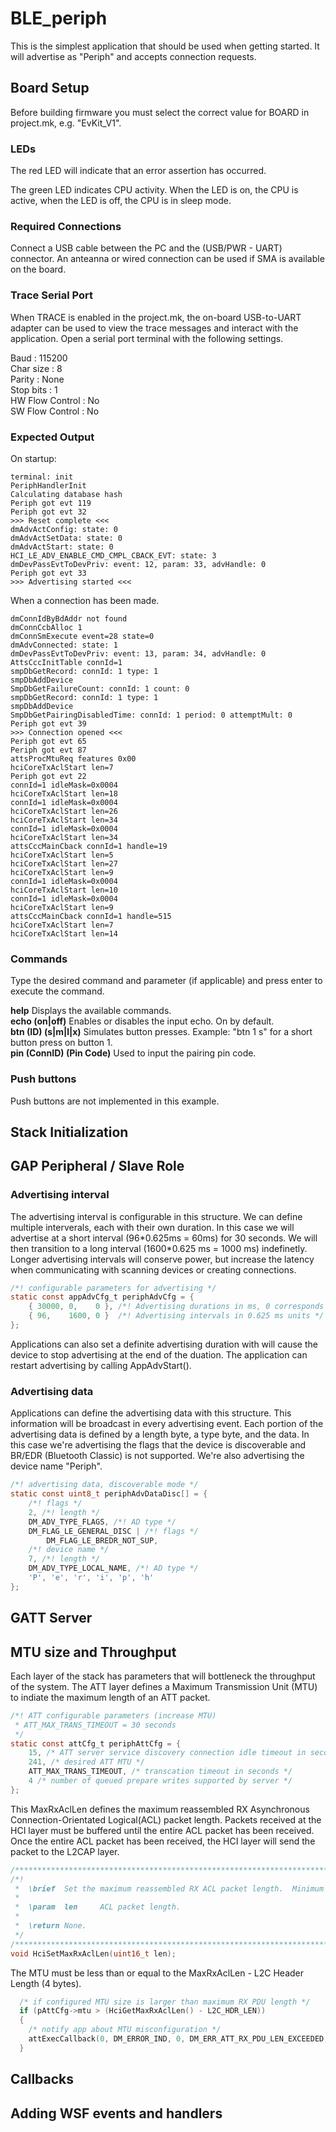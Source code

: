 # BLE_periph

This is the simplest application that should be used when getting started. It will advertise as "Periph" and accepts connection requests.

## Board Setup

Before building firmware you must select the correct value for BOARD in project.mk, e.g. "EvKit_V1".

### LEDs

The red LED will indicate that an error assertion has occurred.  

The green LED indicates CPU activity. When the LED is on, the CPU is active, when the LED
is off, the CPU is in sleep mode.

### Required Connections
Connect a USB cable between the PC and the (USB/PWR - UART) connector. An anteanna or wired connection can be used if SMA is available on the board. 

### Trace Serial Port
When TRACE is enabled in the project.mk, the on-board USB-to-UART adapter can
be used to view the trace messages and interact with the application. Open a serial port terminal with
the following settings.

Baud            : 115200  
Char size       : 8  
Parity          : None  
Stop bits       : 1  
HW Flow Control : No  
SW Flow Control : No  

### Expected Output

On startup:
```
terminal: init
PeriphHandlerInit
Calculating database hash
Periph got evt 119
Periph got evt 32
>>> Reset complete <<<
dmAdvActConfig: state: 0
dmAdvActSetData: state: 0
dmAdvActStart: state: 0
HCI_LE_ADV_ENABLE_CMD_CMPL_CBACK_EVT: state: 3
dmDevPassEvtToDevPriv: event: 12, param: 33, advHandle: 0
Periph got evt 33
>>> Advertising started <<<

```

When a connection has been made.
```
dmConnIdByBdAddr not found
dmConnCcbAlloc 1
dmConnSmExecute event=28 state=0
dmAdvConnected: state: 1
dmDevPassEvtToDevPriv: event: 13, param: 34, advHandle: 0
AttsCccInitTable connId=1
smpDbGetRecord: connId: 1 type: 1
smpDbAddDevice
SmpDbGetFailureCount: connId: 1 count: 0
smpDbGetRecord: connId: 1 type: 1
smpDbAddDevice
SmpDbGetPairingDisabledTime: connId: 1 period: 0 attemptMult: 0
Periph got evt 39
>>> Connection opened <<<
Periph got evt 65
Periph got evt 87
attsProcMtuReq features 0x00
hciCoreTxAclStart len=7
Periph got evt 22
connId=1 idleMask=0x0004
hciCoreTxAclStart len=18
connId=1 idleMask=0x0004
hciCoreTxAclStart len=26
hciCoreTxAclStart len=34                                                                                              
connId=1 idleMask=0x0004                                                                                              
hciCoreTxAclStart len=34                                                                                              
attsCccMainCback connId=1 handle=19                                                                                   
hciCoreTxAclStart len=5                                                                                               
hciCoreTxAclStart len=27                                                                                              
hciCoreTxAclStart len=9                                                                                               
connId=1 idleMask=0x0004                                                                                              
hciCoreTxAclStart len=10                                                                                              
connId=1 idleMask=0x0004                                                                                              
hciCoreTxAclStart len=9                                                                                               
attsCccMainCback connId=1 handle=515                                                                                  
hciCoreTxAclStart len=7                                                                                               
hciCoreTxAclStart len=14
```

### Commands
Type the desired command and parameter (if applicable) and press enter to execute the command.  

__help__  Displays the available commands.  
__echo (on|off)__  Enables or disables the input echo. On by default.  
__btn (ID) (s|m|l|x)__  Simulates button presses. Example: "btn 1 s" for a short button press on button 1.  
__pin (ConnID) (Pin Code)__  Used to input the pairing pin code.  

### Push buttons
Push buttons are not implemented in this example.

## Stack Initialization

## GAP Peripheral / Slave Role

### Advertising interval
The advertising interval is configurable in this structure. We can define multiple interverals, each with their own duration. In this case we will advertise at a short interval (96\*0.625ms = 60ms) for 30 seconds. We will then transition to a long interval (1600\*0.625 ms = 1000 ms) indefinetly. Longer advertising intervals will conserve power, but increase the latency when communicating with scanning devices or creating connections.

```c
/*! configurable parameters for advertising */
static const appAdvCfg_t periphAdvCfg = {
    { 30000, 0,    0 }, /*! Advertising durations in ms, 0 corresponds to infinite */
    { 96,    1600, 0 }  /*! Advertising intervals in 0.625 ms units */
};
```

Applications can also set a definite advertising duration with will cause the device to stop advertising at the end of the duation. The application can restart advertising by calling AppAdvStart().

### Advertising data

Applications can define the advertising data with this structure. This information will be broadcast in every advertising event. Each portion of the advertising data is defined by a length byte, a type byte, and the data. In this case we're advertising the flags that the device is discoverable and BR/EDR (Bluetooth Classic) is not supported. We're also advertising the device name "Periph". 

```c
/*! advertising data, discoverable mode */
static const uint8_t periphAdvDataDisc[] = {
    /*! flags */
    2, /*! length */
    DM_ADV_TYPE_FLAGS, /*! AD type */
    DM_FLAG_LE_GENERAL_DISC | /*! flags */
        DM_FLAG_LE_BREDR_NOT_SUP,
    /*! device name */
    7, /*! length */
    DM_ADV_TYPE_LOCAL_NAME, /*! AD type */
    'P', 'e', 'r', 'i', 'p', 'h'
};
```

## GATT Server

## MTU size and Throughput

Each layer of the stack has parameters that will bottleneck the throughput of the system. The ATT layer defines a Maximum Transmission Unit (MTU) to indiate the maximum length of an ATT packet. 

``` c
/*! ATT configurable parameters (increase MTU) 
 * ATT_MAX_TRANS_TIMEOUT = 30 seconds
 */
static const attCfg_t periphAttCfg = {
    15, /* ATT server service discovery connection idle timeout in seconds */
    241, /* desired ATT MTU */
    ATT_MAX_TRANS_TIMEOUT, /* transcation timeout in seconds */
    4 /* number of queued prepare writes supported by server */
};
```

This MaxRxAclLen defines the maximum reassembled RX Asynchronous Connection-Orientated Logical(ACL) packet length. Packets received at the HCI layer must be buffered until the entire ACL packet has been received. Once the entire ACL packet has been received, the HCI layer will send the packet to the L2CAP layer.
```c
/*************************************************************************************************/
/*!
 *  \brief  Set the maximum reassembled RX ACL packet length.  Minimum value is 27.
 *
 *  \param  len     ACL packet length.
 *
 *  \return None.
 */
/*************************************************************************************************/
void HciSetMaxRxAclLen(uint16_t len);
```

The MTU must be less than or equal to the MaxRxAclLen - L2C Header Length (4 bytes).
``` c
  /* if configured MTU size is larger than maximum RX PDU length */
  if (pAttCfg->mtu > (HciGetMaxRxAclLen() - L2C_HDR_LEN))
  {
    /* notify app about MTU misconfiguration */
    attExecCallback(0, DM_ERROR_IND, 0, DM_ERR_ATT_RX_PDU_LEN_EXCEEDED, 0);
  }
```

## Callbacks

## Adding WSF events and handlers


